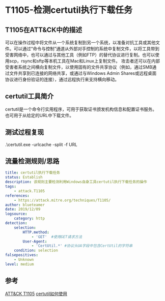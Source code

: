 # T1105-检测certutil执行下载任务

## T1105在ATT&CK中的描述
可以在操作过程中将文件从一个系统复制到另一个系统，以准备对抗工具或其他文件。可以通过“命令与控制”通道从外部对手控制的系统中复制文件，以将工具带到受害网络中，也可以通过与其他工具（例如FTP）的替代协议进行复制。也可以使用scp，rsync和sftp等本机工具在Mac和Linux上复制文件。
攻击者还可以在内部受害者系统之间横向复制文件，以使用固有的文件共享协议（例如，通过SMB通过文件共享到已连接的网络共享，或通过与Windows Admin Shares或远程桌面协议进行身份验证的连接），通过远程执行来支持横向移动。

## certutil工具简介
certutil是一个命令行实用程序，可用于获取证书颁发机构信息和配置证书服务。也可用于从给定的URL中下载文件。

## 测试过程复现
.\certutil.exe -urlcache -split -f URL


## 流量检测规则/思路
```yml
title: certutil执行下载任务
status: Establish
description: 该规则主要检测利用Windows自身工具certutil执行下载任务的操作
tags:
    - attack.T1105
references:
    - https://attack.mitre.org/techniques/T1105/
author: blueteamer
date: 2019/12/09
logsource:
    category: http
detection:
    selection:
        HTTP.method:
            - 'GET'  #使用GET请求方法
        User-Agent:
            - 'CertUtil.*' #协议头UA字段中包含CertUtil的字符串
    condition: selection
falsepositives:
    - Unknown
level: medium
```

## 参考
[ATT&CK T1105](https://attack.mitre.org/techniques/T1105)
[certutil如何使用](https://lolbas-project.github.io/lolbas/Binaries/Certutil/)
